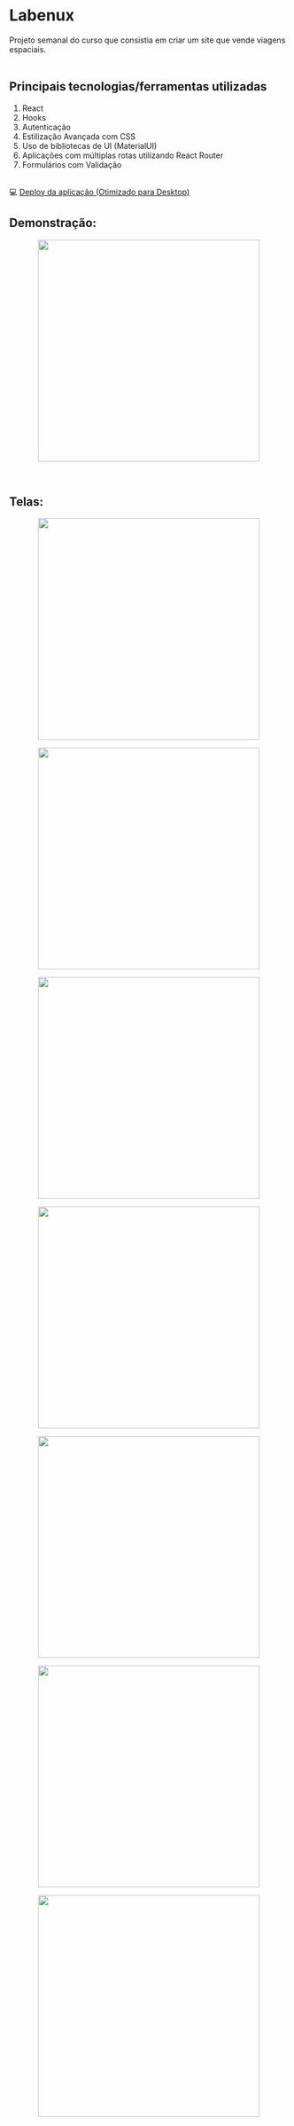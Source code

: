 # Labenux

Projeto semanal do curso que consistia em criar um site que vende viagens espaciais.
<br>
<br>
## Principais tecnologias/ferramentas utilizadas

1. React
2. Hooks
4. Autenticação
5. Estilização Avançada com CSS
6. Uso de bibliotecas de UI (MaterialUI)
7. Aplicações com múltiplas rotas utilizando React Router
8. Formulários com Validação
<br><br>


💻 [Deploy da aplicação (Otimizado para Desktop)](http://labenux-gislaine.surge.sh/)

## Demonstração: 
<p align="center">
  <img align='center' height='400' src='https://docs.google.com/uc?id=1MoUMd-oLftcs78myTzV8_Zo38S-ZnW82'>
</p>
<br>

## Telas: 
<p align="center">
  <img align='center' height='400' src='https://docs.google.com/uc?id=1uD2BXuLoclCWtTbdZVteHby8Ifx3US39'>
</p>
<p align="center">
  <img align='center' height='400' src='https://docs.google.com/uc?id=1QEsxepBU2ty6J8UfrtY2kiFPi9lQaJeo'>
</p>
<p align="center">
  <img align='center' height='400' src='https://docs.google.com/uc?id=148XoUabdUyZBuvSTZVVK-Y6vvCNk1uQE'>
</p>
<p align="center">
  <img align='center' height='400' src='https://docs.google.com/uc?id=11_XnZMP58x52C8OnRO2Ias9RYc1-QPsJ'>
</p>
<p align="center">
  <img align='center' height='400' src='https://docs.google.com/uc?id=1_b8MnLfr3hD1gU5DiKXU4aTeaDaKGqvb'>
</p>
<p align="center">
  <img align='center' height='400' src='https://docs.google.com/uc?id=1QQJ23Z0yrFrspKHZ09FxHOAN4KSyBbzU'>
</p>
<p align="center">
  <img align='center' height='400' src='https://docs.google.com/uc?id=1ELb-u9NOtnC7xCnRMfXOeYce8S5DjF-R'>
</p>
<br>
<br>

